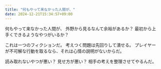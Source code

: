 ```yaml
---
title: "何もやって来なかった人間が、"
date: 2024-12-21T15:34:57+09:00
---
```

何もやって来なかった人間が、
外野から見るなんて余裕があるか？
最初から上手くできるようなやつがいるか？

これは一つのフィクションだ。
考えつく問題は先回りして潰せる。
プレイヤーが不可解な行動を取るなら、それは心情の説明がないからだ。

読み取れないやつが悪い？
見せ方が悪い？
相手の考えを整理させてやるんだ。
